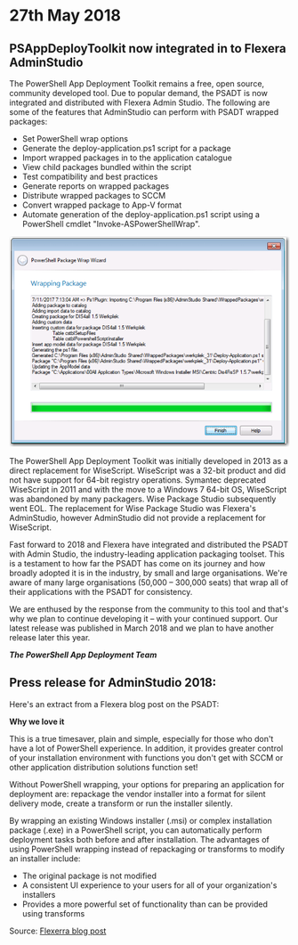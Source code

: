 # 27th May 2018

## PSAppDeployToolkit now integrated in to Flexera AdminStudio

The PowerShell App Deployment Toolkit remains a free, open source, community developed tool. Due to popular demand, the PSADT is now integrated and distributed with Flexera Admin Studio. The following are some of the features that AdminStudio can perform with PSADT wrapped packages:

- Set PowerShell wrap options
- Generate the deploy-application.ps1 script for a package
- Import wrapped packages in to the application catalogue
- View child packages bundled within the script
- Test compatibility and best practices
- Generate reports on wrapped packages
- Distribute wrapped packages to SCCM
- Convert wrapped package to App-V format
- Automate generation of the deploy-application.ps1 script using a PowerShell cmdlet "Invoke-ASPowerShellWrap".

![Flexerra PSADT Interface](img/flexerra.png)

The PowerShell App Deployment Toolkit was initially developed in 2013 as a direct replacement for WiseScript. WiseScript was a 32-bit product and did not have support for 64-bit registry operations. Symantec deprecated WiseScript in 2011 and with the move to a Windows 7 64-bit OS, WiseScript was abandoned by many packagers. Wise Package Studio subsequently went EOL. The replacement for Wise Package Studio was Flexera's AdminStudio, however AdminStudio did not provide a replacement for WiseScript.

Fast forward to 2018 and Flexera have integrated and distributed the PSADT with Admin Studio, the industry-leading application packaging toolset. This is a testament to how far the PSADT has come on its journey and how broadly adopted it is in the industry, by small and large organisations. We're aware of many large organisations (50,000 – 300,000 seats) that wrap all of their applications with the PSADT for consistency.

We are enthused by the response from the community to this tool and that's why we plan to continue developing it – with your continued support. Our latest release was published in March 2018 and we plan to have another release later this year. 

**_The PowerShell App Deployment Team_**

## Press release for AdminStudio 2018: 

Here's an extract from a Flexera blog post on the PSADT:

**Why we love it**

This is a true timesaver, plain and simple, especially for those who don't have a lot of PowerShell experience. In addition, it provides greater control of your installation environment with functions you don't get with SCCM or other application distribution solutions function set!

Without PowerShell wrapping, your options for preparing an application for deployment are: repackage the vendor installer into a format for silent delivery mode, create a transform or run the installer silently.

By wrapping an existing Windows installer (.msi) or complex installation package (.exe) in a PowerShell script, you can automatically perform deployment tasks both before and after installation. The advantages of using PowerShell wrapping instead of repackaging or transforms to modify an installer include:

- The original package is not modified
- A consistent UI experience to your users for all of your organization's installers
- Provides a more powerful set of functionality than can be provided using transforms

Source: [Flexerra blog post](https://blogs.flexera.com/application-readiness/2017/08/faster-deployment-powershell-app-wrapping-quickly-prepares-software-for-deployment)